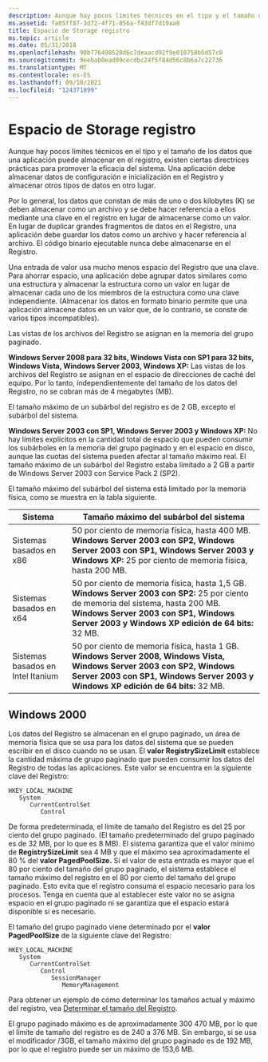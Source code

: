 ```yaml
---
description: Aunque hay pocos límites técnicos en el tipo y el tamaño de los datos que una aplicación puede almacenar en el registro, existen ciertas directrices prácticas para promover la eficacia del sistema.
ms.assetid: fa85ff87-3d72-4f71-856a-f43df7d19aa8
title: Espacio de Storage registro
ms.topic: article
ms.date: 05/31/2018
ms.openlocfilehash: 90b776498528d6c7deaacd92f9e010758b5d57c0
ms.sourcegitcommit: 9eebab0ead09cecdbc24f5f84d56c8b6a7c22736
ms.translationtype: MT
ms.contentlocale: es-ES
ms.lasthandoff: 09/10/2021
ms.locfileid: "124371899"
---
```

# <a name="registry-storage-space"></a>Espacio de Storage registro

Aunque hay pocos límites técnicos en el tipo y el tamaño de los datos que una aplicación puede almacenar en el registro, existen ciertas directrices prácticas para promover la eficacia del sistema. Una aplicación debe almacenar datos de configuración e inicialización en el Registro y almacenar otros tipos de datos en otro lugar.

Por lo general, los datos que constan de más de uno o dos kilobytes (K) se deben almacenar como un archivo y se debe hacer referencia a ellos mediante una clave en el registro en lugar de almacenarse como un valor. En lugar de duplicar grandes fragmentos de datos en el Registro, una aplicación debe guardar los datos como un archivo y hacer referencia al archivo. El código binario ejecutable nunca debe almacenarse en el Registro.

Una entrada de valor usa mucho menos espacio del Registro que una clave. Para ahorrar espacio, una aplicación debe agrupar datos similares como una estructura y almacenar la estructura como un valor en lugar de almacenar cada uno de los miembros de la estructura como una clave independiente. (Almacenar los datos en formato binario permite que una aplicación almacene datos en un valor que, de lo contrario, se conste de varios tipos incompatibles).

Las vistas de los archivos del Registro se asignan en la memoria del grupo paginado.

**Windows Server 2008 para 32 bits, Windows Vista con SP1 para 32 bits, Windows Vista, Windows Server 2003, Windows XP:** Las vistas de los archivos del Registro se asignan en el espacio de direcciones de caché del equipo. Por lo tanto, independientemente del tamaño de los datos del Registro, no se cobran más de 4 megabytes (MB).

El tamaño máximo de un subárbol del registro es de 2 GB, excepto el subárbol del sistema.

**Windows Server 2003 con SP1, Windows Server 2003 y Windows XP:** No hay límites explícitos en la cantidad total de espacio que pueden consumir los subárboles en la memoria del grupo paginado y en el espacio en disco, aunque las cuotas del sistema pueden afectar al tamaño máximo real. El tamaño máximo de un subárbol del Registro estaba limitado a 2 GB a partir de Windows Server 2003 con Service Pack 2 (SP2).

El tamaño máximo del subárbol del sistema está limitado por la memoria física, como se muestra en la tabla siguiente. 

| Sistema                      | Tamaño máximo del subárbol del sistema                                                                                                                                                                                                            |
|-----------------------------|--------------------------------------------------------------------------------------------------------------------------------------------------------------------------------------------------------------------------------------------|
| Sistemas basados en x86           | 50 por ciento de memoria física, hasta 400 MB. **Windows Server 2003 con SP2, Windows Server 2003 con SP1, Windows Server 2003 y Windows XP:** 25 por ciento de memoria física, hasta 200 MB.<br/>                                    |
| Sistemas basados en x64           | 50 por ciento de memoria física, hasta 1,5 GB. **Windows Server 2003 con SP2:** 25 por ciento de memoria del sistema, hasta 200 MB.<br/> **Windows Server 2003 con SP1, Windows Server 2003 y Windows XP edición de 64 bits:** 32 MB.<br/> |
| Sistemas basados en Intel Itanium | 50 por ciento de memoria física, hasta 1 GB. **Windows Server 2008, Windows Vista, Windows Server 2003 con SP2, Windows Server 2003 con SP1, Windows Server 2003 y Windows XP edición de 64 bits:** 32 MB.<br/>                         |



 

## <a name="windows-2000"></a>Windows 2000

Los datos del Registro se almacenan en el grupo paginado, un área de memoria física que se usa para los datos del sistema que se pueden escribir en el disco cuando no se usan. El **valor RegistrySizeLimit** establece la cantidad máxima de grupo paginado que pueden consumir los datos del Registro de todas las aplicaciones. Este valor se encuentra en la siguiente clave del Registro:

```
HKEY_LOCAL_MACHINE
   System
      CurrentControlSet
         Control
```

De forma predeterminada, el límite de tamaño del Registro es del 25 por ciento del grupo paginado. (El tamaño predeterminado del grupo paginado es de 32 MB, por lo que es 8 MB). El sistema garantiza que el valor mínimo de **RegistrySizeLimit** sea 4 MB y que el máximo sea aproximadamente el 80 % del **valor PagedPoolSize.** Si el valor de esta entrada es mayor que el 80 por ciento del tamaño del grupo paginado, el sistema establece el tamaño máximo del registro en el 80 por ciento del tamaño del grupo paginado. Esto evita que el registro consuma el espacio necesario para los procesos. Tenga en cuenta que al establecer este valor no se asigna espacio en el grupo paginado ni se garantiza que el espacio estará disponible si es necesario.

El tamaño del grupo paginado viene determinado por el **valor PagedPoolSize** de la siguiente clave del Registro:

```
HKEY_LOCAL_MACHINE
   System
      CurrentControlSet
         Control
            SessionManager
               MemoryManagement
```

Para obtener un ejemplo de cómo determinar los tamaños actual y máximo del registro, vea [Determinar el tamaño del Registro](determining-the-registry-size.md).

El grupo paginado máximo es de aproximadamente 300 470 MB, por lo que el límite de tamaño del registro es de 240 a 376 MB. Sin embargo, si se usa el modificador /3GB, el tamaño máximo del grupo paginado es de 192 MB, por lo que el registro puede ser un máximo de 153,6 MB.

 

 




